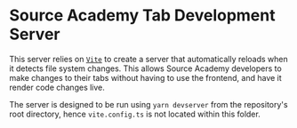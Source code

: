 # Source Academy Tab Development Server

This server relies on [`Vite`](https://vitejs.dev) to create a server that automatically reloads when it detects file system changes. This allows Source Academy developers to make changes to their tabs without having to use the frontend, and have it render code changes live.

The server is designed to be run using `yarn devserver` from the repository's root directory, hence `vite.config.ts` is not located within this folder.
